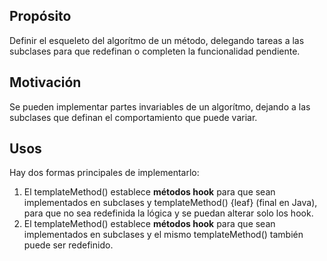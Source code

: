 ## Propósito
Definir el esqueleto del algorítmo de un método, delegando tareas a las subclases para que redefinan o completen la funcionalidad pendiente.

## Motivación
Se pueden implementar partes invariables de un algorítmo, dejando a las subclases que definan el comportamiento que puede variar.

## Usos
Hay dos formas principales de implementarlo:
1. El templateMethod() establece **métodos hook** para que sean implementados en subclases y templateMethod() {leaf} (final en Java), para que no sea redefinida la lógica y se puedan alterar solo los hook.
2. El templateMethod() establece **métodos hook** para que sean implementados en subclases y el mismo templateMethod() también puede ser redefinido.